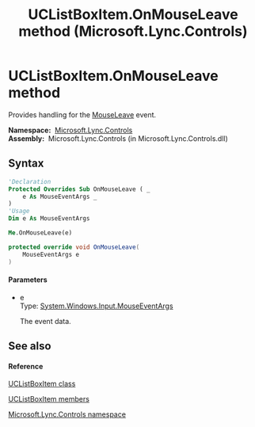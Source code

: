 ﻿---
title: UCListBoxItem.OnMouseLeave method  (Microsoft.Lync.Controls)
TOCTitle: 'OnMouseLeave method '
ms:assetid: M:Microsoft.Lync.Controls.UCListBoxItem.OnMouseLeave(System.Windows.Input.MouseEventArgs)_DI_3_UC_OCS14MrefLyncWPF
ms:mtpsurl: https://msdn.microsoft.com/en-us/library/microsoft.lync.controls.uclistboxitem.onmouseleave(v=office.15)
ms:contentKeyID: 48599704
ms.date: 07/28/2014
mtps_version: v=office.15
f1_keywords:
- Microsoft.Lync.Controls.UCListBoxItem.OnMouseLeave
dev_langs:
- CSharp
- JScript
- VB
- other
---

# UCListBoxItem.OnMouseLeave method

Provides handling for the [MouseLeave](http://msdn2.microsoft.com/en-us/library/ms596679) event.

**Namespace:**  [Microsoft.Lync.Controls](microsoft-lync-controls-namespace_1.md)  
**Assembly:**  Microsoft.Lync.Controls (in Microsoft.Lync.Controls.dll)

## Syntax

``` vb
'Declaration
Protected Overrides Sub OnMouseLeave ( _
    e As MouseEventArgs _
)
'Usage
Dim e As MouseEventArgs

Me.OnMouseLeave(e)
```

``` csharp
protected override void OnMouseLeave(
    MouseEventArgs e
)
```

#### Parameters

  - e  
    Type: [System.Windows.Input.MouseEventArgs](http://msdn2.microsoft.com/en-us/library/ms611367)  
    
    The event data.

## See also

#### Reference

[UCListBoxItem class](uclistboxitem-class-microsoft-lync-controls_1.md)

[UCListBoxItem members](uclistboxitem-members-microsoft-lync-controls_1.md)

[Microsoft.Lync.Controls namespace](microsoft-lync-controls-namespace_1.md)


